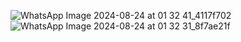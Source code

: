 ![WhatsApp Image 2024-08-24 at 01 32 41_4117f702](https://github.com/user-attachments/assets/5b62c1c3-fb43-4434-8319-e4813d625352)
![WhatsApp Image 2024-08-24 at 01 32 31_8f7ae21f](https://github.com/user-attachments/assets/824ed046-8637-431d-a42f-54e3ba8fe92d)
